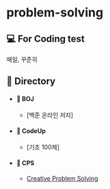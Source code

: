 # problem-solving
## 💻 For Coding test
매일, 꾸준히

## :open_file_folder: Directory
 - #### :pushpin: BOJ
   - [백준 온라인 저지]
 - #### :pushpin: CodeUp	
   - [기초 100제]
 - #### :pushpin: CPS
   - [Creative Problem Solving](https://github.com/devryyeong/problem-solving/tree/main/CPS)
